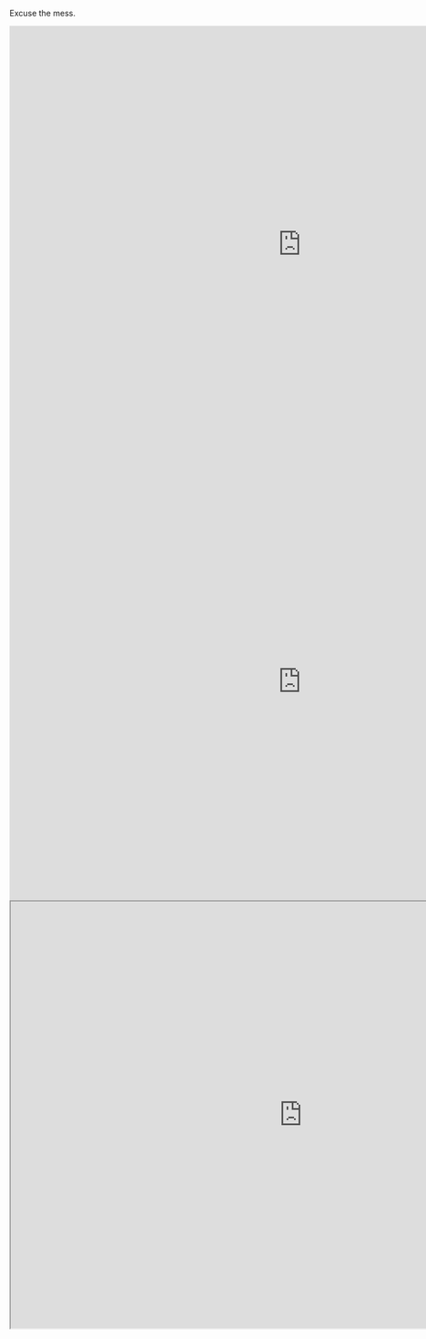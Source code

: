 Excuse the mess.

<iframe width="1024" height="768" src="https://app.powerbigov.us/view?r=eyJrIjoiYTU0OTRjNjAtYjcyYS00MTcwLTk3ZDAtODYwYTEyODk1OWZlIiwidCI6ImVmNzM5MTQ4LWQ1YWEtNGVkYS1hNzk1LTQ4ZTY0NTgyM2Y2MyJ9" frameborder="0" allowFullScreen="true"></iframe>

<iframe width="1024" height="768" src="https://app.powerbigov.us/view?r=eyJrIjoiNzhhYzNiNTgtNjAzMC00Y2NmLWI1ZTgtZWIxYjM3ZTkwYmM2IiwidCI6ImVmNzM5MTQ4LWQ1YWEtNGVkYS1hNzk1LTQ4ZTY0NTgyM2Y2MyJ9" frameborder="0" allowFullScreen="true"></iframe>

<iframe src="https://membership.bluela.com/stations/partial/" width="1024px" height="750px"></iframe>
